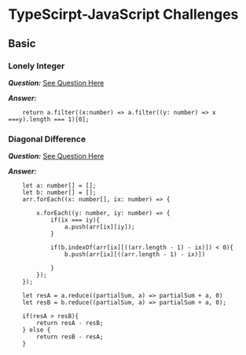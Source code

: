 # TypeScirpt-JavaScript Challenges

## Basic 

### Lonely Integer

***Question:*** [See Question Here](https://www.hackerrank.com/challenges/one-week-preparation-kit-lonely-integer/problem?isFullScreen=true&h_l=interview&playlist_slugs%5B%5D=preparation-kits&playlist_slugs%5B%5D=one-week-preparation-kit&playlist_slugs%5B%5D=one-week-day-two)

***Answer:***

```
    return a.filter((x:number) => a.filter((y: number) => x ===y).length === 1)[0];
```

### Diagonal Difference

***Question:*** [See Question Here](https://www.hackerrank.com/challenges/one-week-preparation-kit-diagonal-difference/problem?isFullScreen=true&h_l=interview&playlist_slugs%5B%5D=preparation-kits&playlist_slugs%5B%5D=one-week-preparation-kit&playlist_slugs%5B%5D=one-week-day-two&h_r=next-challenge&h_v=zen)

***Answer:***

```
    let a: number[] = [];
    let b: number[] = [];
    arr.forEach((x: number[], ix: number) => {
        
        x.forEach((y: number, iy: number) => {
            if(ix === iy){
                a.push(arr[ix][iy]);                
            }        
            
            if(b.indexOf(arr[ix][((arr.length - 1) - ix)]) < 0){
                b.push(arr[ix][((arr.length - 1) - ix)])                
                
            }
        });
    });
    
    let resA = a.reduce((partialSum, a) => partialSum + a, 0) 
    let resB = b.reduce((partialSum, a) => partialSum + a, 0);
    
    if(resA > resB){
        return resA - resB;
    } else {
        return resB - resA;
    }    
```

